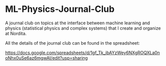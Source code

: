 # ML-Physics-Journal-Club

A journal club on topics at the interface between machine learning and physics (statistical physics and complex systems) that I create and organize at Nordita. 

All the details of the journal club can be found in the spreadsheet: 

https://docs.google.com/spreadsheets/d/1gf_Tk_ibAYzWey6NXgROQXLa0noNhx0uSe6az6mgwAI/edit?usp=sharing
